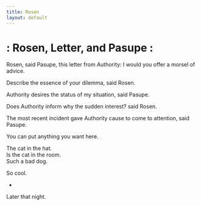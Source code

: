 ```yaml
---
title: Rosen
layout: default
---
```






# : Rosen, Letter, and Pasupe :

Rosen, said Pasupe, this letter from Authority: I would  you offer a morsel of advice.

Describe the essence of your dilemma, said Rosen.

Authority desires the status of my situation, said Pasupe.

Does Authority inform why the sudden interest? said Rosen.

The most recent incident gave Authority cause to come to attention, said Pasupe.

You can put anything you want here.

The cat in the hat.  
Is the cat in the room.  
Such a bad dog.

So cool.

*

Later that night.

